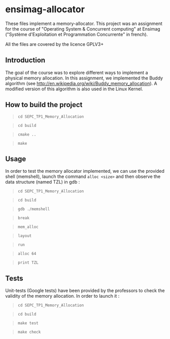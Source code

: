 ensimag-allocator
==================

These files implement a memory-allocator.
This project was an assignment for the course of "Operating System & Concurrent computing" at Ensimag ("Système d'Exploitation et Programmation Concurrente" in french).

All the files are covered by the licence GPLV3+

Introduction
----------

The goal of the course was to explore different ways to implement a physical memory allocation.
In this assignment, we implemented the Buddy algorithm (see http://en.wikipedia.org/wiki/Buddy_memory_allocation).
A modified version of this algorithm is also used in the Linux Kernel.

How to build the project
----------

> `cd SEPC_TP1_Memory_Allocation`

> `cd build`

> `cmake ..`

> `make`

Usage
----------
In order to test the memory allocator implemented, we can use the provided shell (memshell), launch the command `alloc <size>` and then observe the data structure (named TZL) in gdb : 


> `cd SEPC_TP1_Memory_Allocation`

> `cd build`

> `gdb ./memshell`

> `break`

> `mem_alloc`

> `layout`

> `run`

> `alloc 64`

> `print TZL`


Tests
----------
Unit-tests (Google tests) have been provided by the professors to check the validity of the memory allocation.
In order to launch it : 

> `cd SEPC_TP1_Memory_Allocation`

> `cd build`

> `make test`

> `make check`

